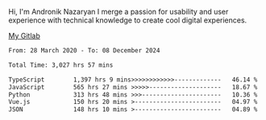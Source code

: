 Hi, I'm Andronik Nazaryan
I merge a passion for usability and user experience with technical knowledge to create cool digital experiences.

[My Gitlab](https://gitlab.com/anridev24)

<!--START_SECTION:waka-->

```txt
From: 28 March 2020 - To: 08 December 2024

Total Time: 3,027 hrs 57 mins

TypeScript        1,397 hrs 9 mins>>>>>>>>>>>>-------------   46.14 %
JavaScript        565 hrs 27 mins >>>>>--------------------   18.67 %
Python            313 hrs 48 mins >>>----------------------   10.36 %
Vue.js            150 hrs 20 mins >------------------------   04.97 %
JSON              148 hrs 10 mins >------------------------   04.89 %
```

<!--END_SECTION:waka-->
